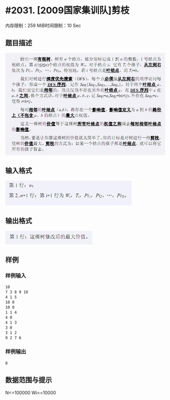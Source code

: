 # #2031. [2009国家集训队]剪枝

内存限制：259 MiB时间限制：10 Sec

## 题目描述

![](images/2031_1.jpg)

## 输入格式

![](images/2031_2.jpg)

## 输出格式

![](images/2031_3.jpg)

## 样例

### 样例输入

    
    10
    7 3 8 9 10
    4 1 5
    10 0
    10 0
    1 1 4
    4 0
    4 1 3
    3 0
    3 1 2
    9 2 7 6
    
    

### 样例输出

    
    8
    

## 数据范围与提示

N<=100000 Wi<=10000

